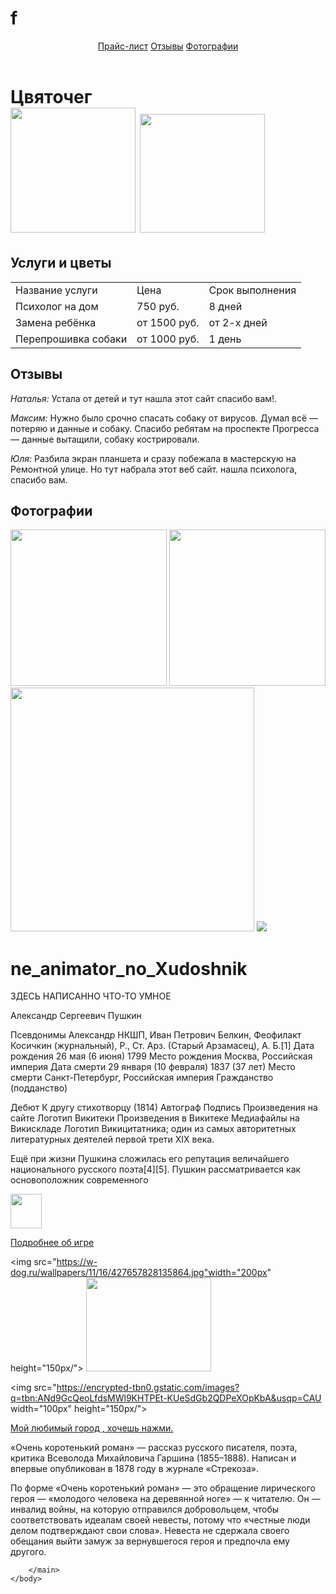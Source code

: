 # f
<html>
    <body>
        <header>
            <a href="#price">Прайс-лист</a> <a href="#reviews">Отзывы</a> <a href="#photos">Фотографии</a>
        </header>
        <main>
            <h1>Цвяточег<br/><img src="http://i.siteapi.org/tmA6ftLqe6zdDjQ8-w-0rlG2Q6U=/47x0:933x683/fit-in/250x330/center/top/filters:fill(transparent):format(webp)/6cdec451abea7d3.s.siteapi.org/img/gch0ydjrey8ss0w0oggskc4s4wcwcs" width="200px"/> <img src="http://i.siteapi.org/7yNcLZOQd6oi1w03NCxuZrGPF_I=/77x0:1115x800/fit-in/250x330/center/top/filters:fill(transparent):format(webp)/6cdec451abea7d3.s.siteapi.org/img/84y12o07e8kc4c8wsckgg84g8gwcws" width="200px" height="190px"/></h1>
            <h2 id="price">Услуги и цветы</h2>
            <table>
                <tr>
                    <td>Название услуги</td>
                    <td>Цена</td>
                    <td>Срок выполнения</td>
                </tr>
                <tr>
                    <td>Психолог на дом <br/></td>
                    <td>750 руб.</td>
                    <td>8 дней</td>
                </tr>
                <tr>
                    <td>Замена ребёнка</td>
                    <td>от 1500 руб.</td>
                    <td>от 2-х дней</td>
                </tr>
                <tr>
                    <td>Перепрошивка собаки</td>
                    <td>от 1000 руб.</td>
                    <td>1 день</td>
                </tr>
            </table>
            <h2 id="reviews">Отзывы</h2>
            <p><i>Наталья: </i>Устала от детей и тут нашла этот сайт спасибо вам!.</p>
            <p><i>Максим: </i>Нужно было срочно спасать собаку от вирусов. Думал всё — потеряю и данные и собаку. Спасибо ребятам на проспекте Прогресса — данные вытащили, собаку кострировали.</p>
            <p><i>Юля: </i>Разбила экран планшета и сразу побежала в мастерскую на Ремонтной улице. Но тут набрала этот веб сайт. нашла психолога, спасибо вам.</p>
            <h2 id="photos">Фотографии</h2>
            <img src="https://w7.pngwing.com/pngs/682/403/png-transparent-petal-watercolor-painting-flower-watercolor-flowers-watercolor-leaves-painted-hand.png" height="250px"/> <img src="https://thumbs.dreamstime.com/z/%D0%B3%D1%80%D0%B0%D1%84%D0%B8%D1%87%D0%B5%D1%81%D0%BA%D0%B8%D0%B9-%D0%BB%D0%B5%D1%82%D0%BD%D0%B8%D0%B9-%D0%B1%D1%83%D0%BA%D0%B5%D1%82-%D0%BC%D0%BD%D0%BE%D0%B3%D0%BE-%D1%86%D0%B2%D0%B5%D1%82%D0%BE%D0%B2-%D1%86%D0%B2%D0%B5%D1%82%D0%BD%D0%BE%D0%B5-%D0%BB%D0%B8%D0%BD%D0%B5%D0%B9%D0%BD%D0%BE%D0%B5-%D0%B8%D1%81%D0%BA%D1%83%D1%81%D1%81%D1%82%D0%B2%D0%BE-165431640.jpg" height="250px"/><br/>
            <img src="https://i.pinimg.com/originals/49/dc/ee/49dcee977caeee2317f7ff771399692d.png" width="390px"/>
            <img src="https://encrypted-tbn0.gstatic.com/images?q=tbn:ANd9GcQ1NLga-I_aSYwfQ1UMo-SVo6Kne3oVaPhKPg&usqp=CAU height"="250px"/><br/>
            
<h1>ne_animator_no_Xudoshnik</h1>
<p>ЗДЕСЬ НАПИСАННО ЧТО-ТО УМНОЕ
  
Александр Сергеевич Пушкин

Псевдонимы	Александр НКШП, Иван Петрович Белкин,
Феофилакт Косичкин (журнальный), P., Ст. Арз. (Старый Арзамасец), А. Б.[1]
Дата рождения	26 мая (6 июня) 1799
Место рождения	Москва, Российская империя
Дата смерти	29 января (10 февраля) 1837 (37 лет)
Место смерти	Санкт-Петербург, Российская империя
Гражданство (подданство)	



Дебют	К другу стихотворцу (1814)
Автограф	Подпись
Произведения на сайте 
Логотип Викитеки Произведения в Викитеке
Медиафайлы на Викискладе
Логотип Викицитатника; один из самых авторитетных литературных деятелей первой трети XIX века.

Ещё при жизни Пушкина сложилась его репутация величайшего национального русского поэта[4][5]. Пушкин рассматривается как основоположник современного</p>


<img src="https://static.wikia.nocookie.net/adventuretime/images/d/d1/%D0%9F%D1%80%D0%B8%D0%BD%D1%86%D0%B5%D1%81%D1%81%D0%B0_%D0%9F%D0%B5%D1%87%D0%B5%D0%BD%D1%8C%D0%BA%D0%B0.png/revision/latest/scale-to-width-down/220?cb=20140328101148&path-prefix=ru" width="50px" height="55px/">





<a href="https://www.google.com/search?q=%D1%82%D0%B8%D0%BA+%D1%82%D0%BE%D0%BA+%D1%84%D0%BE%D1%82%D0%BE&rlz=1C1ASRM_enRU881RU881&sxsrf=ALeKk009utpzfjl_w6uwpcc1LrfVUwnGBA:1615038647272&source=lnms&tbm=isch&sa=X&ved=2ahUKEwiPyfnm55vvAhVimMMKHUMhDWIQ_AUoAXoECBEQAw&biw=1600&bih=700">Подробнее об игре</a>



<img src="https://w-dog.ru/wallpapers/11/16/427657828135864.jpg"width="200px" height="150px/">
<img src="https://million-buketov.ru/d/polevye-tcvety.jpg" width="200px" height="150px/">


<img src="https://encrypted-tbn0.gstatic.com/images?q=tbn:ANd9GcQeoLfdsMWl9KHTPEt-KUeSdGb2QDPeXOpKbA&usqp=CAU width="100px" height="150px/">

<a href="https://ru.wikipedia.org/wiki/%D0%A2%D1%83%D0%BB%D0%B0">Мой любимый город , хочешь нажми. </a>

<p>«Очень коротенький роман» — рассказ русского писателя, поэта, критика Всеволода Михайловича Гаршина (1855–1888). Написан и впервые опубликован в 1878 году в журнале «Стрекоза».

По форме «Очень коротенький роман» — это обращение лирического героя — «молодого человека на деревянной ноге» — к читателю. Он — инвалид войны, на которую отправился добровольцем, чтобы соответствовать идеалам своей невесты, потому что «честные люди делом подтверждают свои слова». Невеста не сдержала своего обещания выйти замуж за вернувшегося героя и предпочла ему другого.</p>


    


        </main> 
    </body>
</html>
